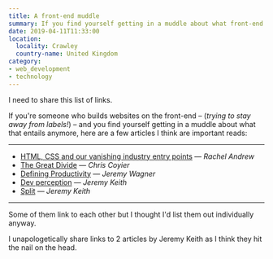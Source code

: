 ```yaml
---
title: A front-end muddle
summary: If you find yourself getting in a muddle about what front-end development entails anymore.
date: 2019-04-11T11:33:00
location:
  locality: Crawley
  country-name: United Kingdom
category:
- web_development
- technology
---
```


I need to share this list of links.

If you're someone who builds websites on the front-end – (*trying to stay away from labels!*) – and you find yourself getting in a muddle about what that entails anymore, here are a few articles I think are important reads:

---

* [HTML, CSS and our vanishing industry entry points][1] — *Rachel Andrew*
* [The Great Divide][2] — *Chris Coyier*
* [Defining Productivity][3] — *Jeremy Wagner*
* [Dev perception][4] — *Jeremy Keith*
* [Split][5] — *Jeremy Keith*

---

Some of them link to each other but I thought I'd list them out individually anyway.

I unapologetically share links to 2 articles by Jeremy Keith as I think they hit the nail on the head.

[1]: https://rachelandrew.co.uk/archives/2019/01/30/html-css-and-our-vanishing-industry-entry-points/
[2]: https://css-tricks.com/the-great-divide/
[3]: https://jeremy.codes/blog/defining-productivity/
[4]: https://adactio.com/journal/15011
[5]: https://adactio.com/journal/15050
